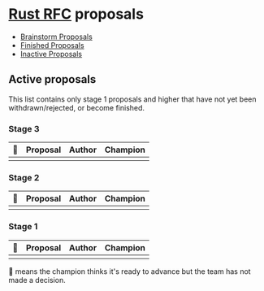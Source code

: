 # [Rust RFC](https://github.com/rust-lang/rfcs) proposals

* [Brainstorm Proposals](brainstorm-proposals.md)
* [Finished Proposals](finished-proposals.md)
* [Inactive Proposals](inactive-proposals.md)

## Active proposals

This list contains only stage 1 proposals and higher that have not yet been withdrawn/rejected, or become finished.

### Stage 3

| :rocket: | Proposal                                                               | Author                              | Champion                                                                |
| -------- | ---------------------------------------------------------------------- | ----------------------------------- | ----------------------------------------------------------------------- |
|          |                                                                        |                                     |                                                                         |

### Stage 2

| :rocket: | Proposal                                                               | Author                              | Champion                                                                |
| -------- | ---------------------------------------------------------------------- | ----------------------------------- | ----------------------------------------------------------------------- |
|          |                                                                        |                                     |                                                                         |

### Stage 1

| :rocket: | Proposal                                                               | Author                              | Champion                                                                |
| -------- | ---------------------------------------------------------------------- | ----------------------------------- | ----------------------------------------------------------------------- |
|          |                                                                        |                                     |                                                                         |


:rocket: means the champion thinks it's ready to advance but the team has not made a decision.
